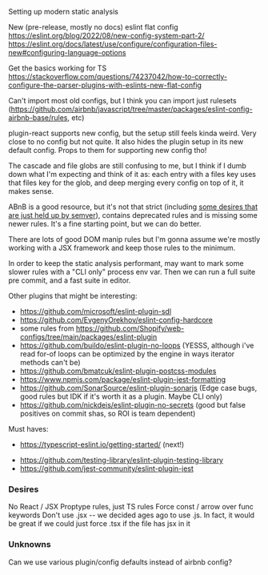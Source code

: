Setting up modern static analysis

New (pre-release, mostly no docs) eslint flat config
https://eslint.org/blog/2022/08/new-config-system-part-2/
https://eslint.org/docs/latest/use/configure/configuration-files-new#configuring-language-options

Get the basics working for TS
https://stackoverflow.com/questions/74237042/how-to-correctly-configure-the-parser-plugins-with-eslints-new-flat-config

Can't import most old configs, but I think you can import just rulesets
(https://github.com/airbnb/javascript/tree/master/packages/eslint-config-airbnb-base/rules,
etc)

plugin-react supports new config, but the setup still feels kinda weird. Very
close to no config but not quite. It also hides the plugin setup in its new
default config. Props to them for supporting new config tho!

The cascade and file globs are still confusing to me, but I think if I dumb down
what I'm expecting and think of it as: each entry with a files key uses that
files key for the glob, and deep merging every config on top of it, it makes
sense.

ABnB is a good resource, but it's not that strict (including
[some desires that are just held up by semver](https://github.com/airbnb/javascript/blob/5c01a1094986c4dd50a6ee4d9f7617abdfabb58a/packages/eslint-config-airbnb/rules/react-a11y.js#L258)),
contains deprecated rules and is missing some newer rules. It's a fine starting
point, but we can do better.

There are lots of good DOM manip rules but I'm gonna assume we're mostly working
with a JSX framework and keep those rules to the minimum.

In order to keep the static analysis performant, may want to mark some slower
rules with a "CLI only" process env var. Then we can run a full suite pre
commit, and a fast suite in editor.

Other plugins that might be interesting:

- https://github.com/microsoft/eslint-plugin-sdl
- https://github.com/EvgenyOrekhov/eslint-config-hardcore
- some rules from https://github.com/Shopify/web-configs/tree/main/packages/eslint-plugin
- https://github.com/buildo/eslint-plugin-no-loops (YESSS, although i've read for-of loops can be optimized by the engine in ways iterator methods can't be)
- https://github.com/bmatcuk/eslint-plugin-postcss-modules
- https://www.npmjs.com/package/eslint-plugin-jest-formatting
- https://github.com/SonarSource/eslint-plugin-sonarjs (Edge case bugs, good rules but IDK if it's worth it as a plugin. Maybe CLI only)
- https://github.com/nickdeis/eslint-plugin-no-secrets (good but false positives on commit shas, so ROI is team dependent)

Must haves:

- https://typescript-eslint.io/getting-started/ (next!)
<!-- The repo must use jest and testing library before I configure these -->
- https://github.com/testing-library/eslint-plugin-testing-library
- https://github.com/jest-community/eslint-plugin-jest

### Desires

No React / JSX Proptype rules, just TS rules Force const / arrow over func
keywords Don't use .jsx -- we decided ages ago to use .js. In fact, it would be
great if we could just force .tsx if the file has jsx in it

### Unknowns

Can we use various plugin/config defaults instead of airbnb config?
